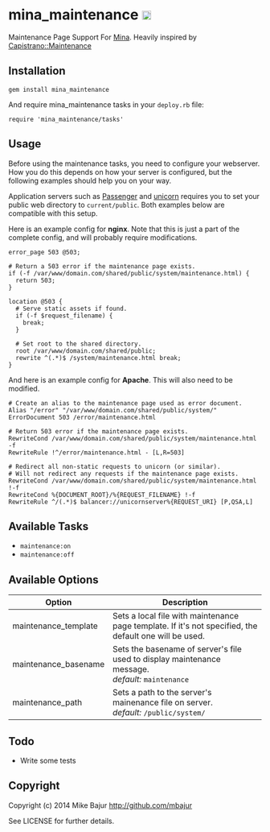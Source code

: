 mina_maintenance <a href="http://badge.fury.io/rb/mina_maintenance"><img src="https://badge.fury.io/rb/mina_maintenance.svg" alt="Gem Version" height="18"></a>
============

Maintenance Page Support For [Mina](http://nadarei.co/mina). Heavily inspired by [Capistrano::Maintenance](https://github.com/capistrano/maintenance)

## Installation

    gem install mina_maintenance
    
And require mina_maintenance tasks in your `deploy.rb` file:

    require 'mina_maintenance/tasks'
    
## Usage

Before using the maintenance tasks, you need to configure your webserver. How you do this depends on how your server is configured, but the following examples should help you on your way.

Application servers such as [Passenger](https://www.phusionpassenger.com) and [unicorn](http://unicorn.bogomips.org) requires you to set your public web directory to `current/public`. Both examples below are compatible with this setup.

Here is an example config for **nginx**. Note that this is just a part of the complete config, and will probably require modifications.

```
error_page 503 @503;

# Return a 503 error if the maintenance page exists.
if (-f /var/www/domain.com/shared/public/system/maintenance.html) {
  return 503;
}

location @503 {
  # Serve static assets if found.
  if (-f $request_filename) {
    break;
  }

  # Set root to the shared directory.
  root /var/www/domain.com/shared/public;
  rewrite ^(.*)$ /system/maintenance.html break;
}
```

And here is an example config for **Apache**. This will also need to be modified.

```
# Create an alias to the maintenance page used as error document.
Alias "/error" "/var/www/domain.com/shared/public/system/"
ErrorDocument 503 /error/maintenance.html

# Return 503 error if the maintenance page exists.
RewriteCond /var/www/domain.com/shared/public/system/maintenance.html -f
RewriteRule !^/error/maintenance.html - [L,R=503]

# Redirect all non-static requests to unicorn (or similar).
# Will not redirect any requests if the maintenance page exists.
RewriteCond /var/www/domain.com/shared/public/system/maintenance.html !-f
RewriteCond %{DOCUMENT_ROOT}/%{REQUEST_FILENAME} !-f
RewriteRule ^/(.*)$ balancer://unicornserver%{REQUEST_URI} [P,QSA,L]
```

## Available Tasks

* `maintenance:on`
* `maintenance:off`

## Available Options

| Option                    | Description                                                                          |
| ------------------------- | ------------------------------------------------------------------------------------ |
| maintenance_template      | Sets a local file with maintenance page template. If it's not specified, the default one will be used.|
| maintenance_basename      | Sets the basename of server's file used to display maintenance message. <br> _default:_ `maintenance`|
| maintenance_path          | Sets a path to the server's mainenance file on server. <br> _default:_ `/public/system/`|        

## Todo

* Write some tests

## Copyright

Copyright (c) 2014 Mike Bajur http://github.com/mbajur

See LICENSE for further details.
